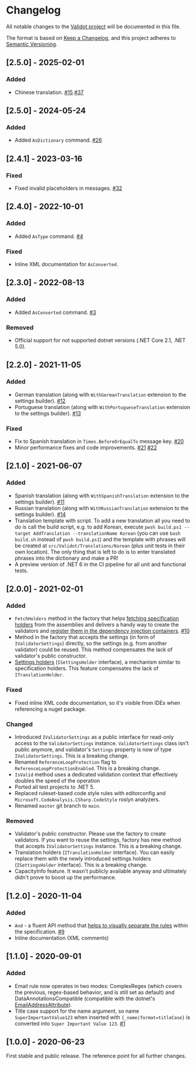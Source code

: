 # Changelog
All notable changes to the [Validot project](https://github.com/bartoszlenar/Validot) will be documented in this file.

The format is based on [Keep a Changelog](https://keepachangelog.com/en/1.0.0/),
and this project adheres to [Semantic Versioning](https://semver.org/spec/v2.0.0.html).


## [2.5.0] - 2025-02-01
### Added
- Chinese translation. [#15](https://github.com/bartoszlenar/Validot/issues/15) [#37](https://github.com/bartoszlenar/Validot/pull/37)

## [2.5.0] - 2024-05-24
### Added
- Added `AsDictionary` command. [#26](https://github.com/bartoszlenar/Validot/issues/26)

## [2.4.1] - 2023-03-16
### Fixed
- Fixed invalid placeholders in messages. [#32](https://github.com/bartoszlenar/Validot/issues/32)

## [2.4.0] - 2022-10-01
### Added
- Added `AsType` command. [#4](https://github.com/bartoszlenar/Validot/issues/24)

### Fixed
- Inline XML documentation for `AsConverted`.

## [2.3.0] - 2022-08-13
### Added
- Added `AsConverted` command. [#3](https://github.com/bartoszlenar/Validot/issues/3)

### Removed
- Official support for not supported dotnet versions (.NET Core 2.1, .NET 5.0).

## [2.2.0] - 2021-11-05
### Added
- German translation (along with `WithGermanTranslation` extension to the settings builder). [#12](https://github.com/bartoszlenar/Validot/issues/12)
- Portuguese translation (along with `WithPortugueseTranslation` extension to the settings builder). [#13](https://github.com/bartoszlenar/Validot/issues/13)

### Fixed
- Fix to Spanish translation in `Times.BeforeOrEqualTo` message key. [#20](https://github.com/bartoszlenar/Validot/pull/20/commits/6a68dcdc17589f3c9bd524bc2266238b5245ff50)
- Minor performance fixes and code improvements. [#21](https://github.com/bartoszlenar/Validot/pulls/21) [#22](https://github.com/bartoszlenar/Validot/pulls/22)

## [2.1.0] - 2021-06-07
### Added
- Spanish translation (along with `WithSpanishTranslation` extension to the settings builder). [#11](https://github.com/bartoszlenar/Validot/issues/11)
- Russian translation (along with `WithRussianTranslation` extension to the settings builder). [#14](https://github.com/bartoszlenar/Validot/issues/14)
- Translation template with script. To add a new translation all you need to do is call the build script, e.g. to add Korean, execute `pwsh build.ps1 --target AddTranslation --translationName Korean` (you can use `bash build.sh` instead of `pwsh build.ps1`) and the template with phrases will be created at `src/Validot/Translations/Korean` (plus unit tests in their own location). The only thing that is left to do is to enter translated phrases into the dictionary and make a PR!
- A preview version of .NET 6 in the CI pipeline for all unit and functional tests.

## [2.0.0] - 2021-02-01
### Added
- `FetchHolders` method in the factory that helps [fetching specification holders](DOCUMENTATION.md#fetching-holders) from the assemblies and delivers a handy way to create the validators and [register them in the dependency injection containers](DOCUMENTATION.md#dependency-injection). [#10](https://github.com/bartoszlenar/Validot/issues/10)
- Method in the factory that accepts the settings (in form of `IValidatorSettings`) directly, so the settings (e.g. from another validator) could be reused. This method compensates the lack of validator's public constructor.
- [Settings holders](DOCUMENTATION.md#settings-holder) (`ISettingsHolder` interface), a mechanism similar to specification holders. This feature compensates the lack of `ITranslationHolder`.

### Fixed
- Fixed inline XML code documentation, so it's visible from IDEs when referencing a nuget package.

### Changed
- Introduced `IValidatorSettings` as a public interface for read-only access to the `ValidatorSettings` instance. `ValidatorSettings` class isn't public anymore, and validator's `Settings` property is now of type `IValidatorSettings`. This is a breaking change.
- Renamed `ReferenceLoopProtection` flag to `ReferenceLoopProtectionEnabled`. This is a breaking change.
- `IsValid` method uses a dedicated validation context that effectively doubles the speed of the operation
- Ported all test projects to .NET 5.
- Replaced ruleset-based code style rules with editorconfig and `Microsoft.CodeAnalysis.CSharp.CodeStyle` roslyn analyzers.
- Renamed `master` git branch to `main`.

### Removed
- Validator's public constructor. Please use the factory to create validators. If you want to reuse the settings, factory has new method that accepts `IValidatorSettings` instance. This is a breaking change.
- Translation holders (`ITranslationHolder` interface). You can easily replace them with the newly introduced settings holders (`ISettingsHolder` interface). This is a breaking change.
- CapacityInfo feature. It wasn't publicly available anyway and ultimately didn't prove to boost up the performance.

## [1.2.0] - 2020-11-04
### Added
- `And` - a fluent API method that [helps to visually separate the rules](DOCUMENTATION.md#And) within the specification. [#9](https://github.com/bartoszlenar/Validot/issues/9)
- Inline documentation (XML comments)

## [1.1.0] - 2020-09-01
### Added
- Email rule now operates in two modes: ComplexRegex (which covers the previous, regex-based behavior, and is still set as default) and DataAnnotationsCompatible (compatible with the dotnet's [EmailAddressAttribute](https://docs.microsoft.com/en-us/dotnet/api/system.componentmodel.dataannotations.emailaddressattribute?view=netcore-3.1)).
- Title case support for the name argument, so name `SuperImportantValue123` when inserted with `{_name|format=titleCase}` is converted into `Super Important Value 123`. [#1](https://github.com/bartoszlenar/Validot/issues/1)

## [1.0.0] - 2020-06-23

First stable and public release. The reference point for all further changes.
